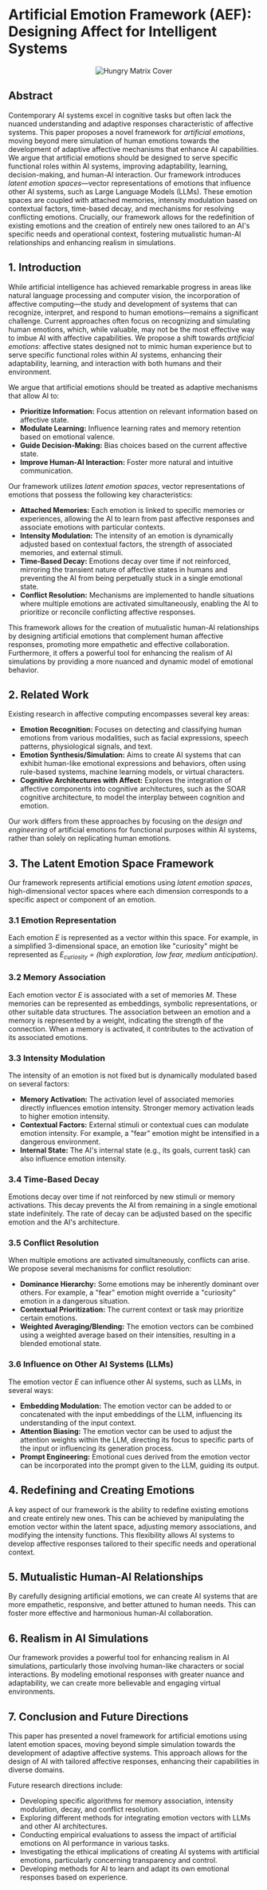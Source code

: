 # Artificial Emotion Framework (AEF): Designing Affect for Intelligent Systems

<div align="center"><img src="media/artificial_emotions.png" alt="Hungry Matrix Cover"></div>

## Abstract

Contemporary AI systems excel in cognitive tasks but often lack the nuanced understanding and adaptive responses characteristic of affective systems. This paper proposes a novel framework for *artificial emotions*, moving beyond mere simulation of human emotions towards the development of adaptive affective mechanisms that enhance AI capabilities. We argue that artificial emotions should be designed to serve specific functional roles within AI systems, improving adaptability, learning, decision-making, and human-AI interaction. Our framework introduces *latent emotion spaces*—vector representations of emotions that influence other AI systems, such as Large Language Models (LLMs). These emotion spaces are coupled with attached memories, intensity modulation based on contextual factors, time-based decay, and mechanisms for resolving conflicting emotions. Crucially, our framework allows for the redefinition of existing emotions and the creation of entirely new ones tailored to an AI's specific needs and operational context, fostering mutualistic human-AI relationships and enhancing realism in simulations.

## 1. Introduction

While artificial intelligence has achieved remarkable progress in areas like natural language processing and computer vision, the incorporation of affective computing—the study and development of systems that can recognize, interpret, and respond to human emotions—remains a significant challenge. Current approaches often focus on recognizing and simulating human emotions, which, while valuable, may not be the most effective way to imbue AI with affective capabilities. We propose a shift towards *artificial emotions*: affective states designed not to mimic human experience but to serve specific functional roles within AI systems, enhancing their adaptability, learning, and interaction with both humans and their environment.

We argue that artificial emotions should be treated as adaptive mechanisms that allow AI to:

*   **Prioritize Information:** Focus attention on relevant information based on affective state.
*   **Modulate Learning:** Influence learning rates and memory retention based on emotional valence.
*   **Guide Decision-Making:** Bias choices based on the current affective state.
*   **Improve Human-AI Interaction:** Foster more natural and intuitive communication.

Our framework utilizes *latent emotion spaces*, vector representations of emotions that possess the following key characteristics:

*   **Attached Memories:** Each emotion is linked to specific memories or experiences, allowing the AI to learn from past affective responses and associate emotions with particular contexts.
*   **Intensity Modulation:** The intensity of an emotion is dynamically adjusted based on contextual factors, the strength of associated memories, and external stimuli.
*   **Time-Based Decay:** Emotions decay over time if not reinforced, mirroring the transient nature of affective states in humans and preventing the AI from being perpetually stuck in a single emotional state.
*   **Conflict Resolution:** Mechanisms are implemented to handle situations where multiple emotions are activated simultaneously, enabling the AI to prioritize or reconcile conflicting affective responses.

This framework allows for the creation of mutualistic human-AI relationships by designing artificial emotions that complement human affective responses, promoting more empathetic and effective collaboration. Furthermore, it offers a powerful tool for enhancing the realism of AI simulations by providing a more nuanced and dynamic model of emotional behavior.

## 2. Related Work

Existing research in affective computing encompasses several key areas:

*   **Emotion Recognition:** Focuses on detecting and classifying human emotions from various modalities, such as facial expressions, speech patterns, physiological signals, and text.
*   **Emotion Synthesis/Simulation:** Aims to create AI systems that can exhibit human-like emotional expressions and behaviors, often using rule-based systems, machine learning models, or virtual characters.
*   **Cognitive Architectures with Affect:** Explores the integration of affective components into cognitive architectures, such as the SOAR cognitive architecture, to model the interplay between cognition and emotion.

Our work differs from these approaches by focusing on the *design and engineering* of artificial emotions for functional purposes within AI systems, rather than solely on replicating human emotions.

## 3. The Latent Emotion Space Framework

Our framework represents artificial emotions using *latent emotion spaces*, high-dimensional vector spaces where each dimension corresponds to a specific aspect or component of an emotion.

### 3.1 Emotion Representation

Each emotion *E* is represented as a vector within this space. For example, in a simplified 3-dimensional space, an emotion like "curiosity" might be represented as *E<sub>curiosity</sub> = (high exploration, low fear, medium anticipation)*.

### 3.2 Memory Association

Each emotion vector *E* is associated with a set of memories *M*. These memories can be represented as embeddings, symbolic representations, or other suitable data structures. The association between an emotion and a memory is represented by a weight, indicating the strength of the connection. When a memory is activated, it contributes to the activation of its associated emotions.

### 3.3 Intensity Modulation

The intensity of an emotion is not fixed but is dynamically modulated based on several factors:

*   **Memory Activation:** The activation level of associated memories directly influences emotion intensity. Stronger memory activation leads to higher emotion intensity.
*   **Contextual Factors:** External stimuli or contextual cues can modulate emotion intensity. For example, a "fear" emotion might be intensified in a dangerous environment.
*   **Internal State:** The AI's internal state (e.g., its goals, current task) can also influence emotion intensity.

### 3.4 Time-Based Decay

Emotions decay over time if not reinforced by new stimuli or memory activations. This decay prevents the AI from remaining in a single emotional state indefinitely. The rate of decay can be adjusted based on the specific emotion and the AI's architecture.

### 3.5 Conflict Resolution

When multiple emotions are activated simultaneously, conflicts can arise. We propose several mechanisms for conflict resolution:

*   **Dominance Hierarchy:** Some emotions may be inherently dominant over others. For example, a "fear" emotion might override a "curiosity" emotion in a dangerous situation.
*   **Contextual Prioritization:** The current context or task may prioritize certain emotions.
*   **Weighted Averaging/Blending:** The emotion vectors can be combined using a weighted average based on their intensities, resulting in a blended emotional state.

### 3.6 Influence on Other AI Systems (LLMs)

The emotion vector *E* can influence other AI systems, such as LLMs, in several ways:

*   **Embedding Modulation:** The emotion vector can be added to or concatenated with the input embeddings of the LLM, influencing its understanding of the input context.
*   **Attention Biasing:** The emotion vector can be used to adjust the attention weights within the LLM, directing its focus to specific parts of the input or influencing its generation process.
*   **Prompt Engineering:** Emotional cues derived from the emotion vector can be incorporated into the prompt given to the LLM, guiding its output.

## 4. Redefining and Creating Emotions

A key aspect of our framework is the ability to redefine existing emotions and create entirely new ones. This can be achieved by manipulating the emotion vector within the latent space, adjusting memory associations, and modifying the intensity functions. This flexibility allows AI systems to develop affective responses tailored to their specific needs and operational context.

## 5. Mutualistic Human-AI Relationships

By carefully designing artificial emotions, we can create AI systems that are more empathetic, responsive, and better attuned to human needs. This can foster more effective and harmonious human-AI collaboration.

## 6. Realism in AI Simulations

Our framework provides a powerful tool for enhancing realism in AI simulations, particularly those involving human-like characters or social interactions. By modeling emotional responses with greater nuance and adaptability, we can create more believable and engaging virtual environments.

## 7. Conclusion and Future Directions

This paper has presented a novel framework for artificial emotions using latent emotion spaces, moving beyond simple simulation towards the development of adaptive affective systems. This approach allows for the design of AI with tailored affective responses, enhancing their capabilities in diverse domains.

Future research directions include:

*   Developing specific algorithms for memory association, intensity modulation, decay, and conflict resolution.
*   Exploring different methods for integrating emotion vectors with LLMs and other AI architectures.
*   Conducting empirical evaluations to assess the impact of artificial emotions on AI performance in various tasks.
*   Investigating the ethical implications of creating AI systems with artificial emotions, particularly concerning transparency and control.
*   Developing methods for AI to learn and adapt its own emotional responses based on experience.